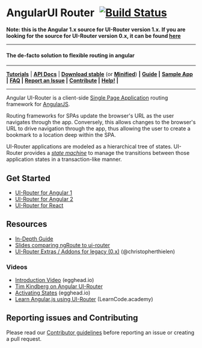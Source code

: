 # AngularUI Router &nbsp;[![Build Status](https://github.com/angular-ui/ui-router/workflows/CI:%20UIRouter%20for%20AngularJS/badge.svg)](https://github.com/angular-ui/ui-router/actions?query=workflow%3A%22CI%3A+UIRouter+for+AngularJS%22)

**Note: this is the Angular 1.x source for UI-Router version 1.x.  If you are looking for the source for UI-Router 
version 0.x, it can be found [here](https://github.com/angular-ui/ui-router/tree/legacy)**

---


#### The de-facto solution to flexible routing in angular
---
**[Tutorials](https://ui-router.github.io/tutorials/)** |
**[API Docs](https://ui-router.github.io/docs/latest/)** |
**[Download stable](http://unpkg.com/@uirouter/angularjs@latest/release/angular-ui-router.js)** (or **[Minified](http://unpkg.com/@uirouter/angularjs@latest/release/angular-ui-router.min.js)**) **|**
**[Guide](https://ui-router.github.io/guide/) |**
**[Sample App](http://ui-router.github.io/resources/sampleapp/) |**
**[FAQ](https://github.com/angular-ui/ui-router/wiki/Frequently-Asked-Questions) |**
**[Report an Issue](https://github.com/angular-ui/ui-router/blob/master/CONTRIBUTING.md#report-an-issue) |**
**[Contribute](https://github.com/angular-ui/ui-router/blob/master/CONTRIBUTING.md#contribute) |**
**[Help!](http://stackoverflow.com/questions/ask?tags=angularjs,angular-ui-router) |**

---

Angular UI-Router is a client-side [Single Page Application](https://en.wikipedia.org/wiki/Single-page_application) 
routing framework for [AngularJS](http://angularjs.org).  
  
Routing frameworks for SPAs update the browser's URL as the user navigates through the app.  Conversely, this allows 
changes to the browser's URL to drive navigation through the app, thus allowing the user to create a bookmark to a 
location deep within the SPA.

UI-Router applications are modeled as a hierarchical tree of states. UI-Router provides a 
[*state machine*](https://en.wikipedia.org/wiki/Finite-state_machine) to manage the transitions between those 
application states in a transaction-like manner. 

## Get Started


- [UI-Router for Angular 1](https://ui-router.github.io/ng1)
- [UI-Router for Angular 2](https://ui-router.github.io/ng2)
- [UI-Router for React](https://ui-router.github.io/react)

## Resources

* [In-Depth Guide](https://github.com/angular-ui/ui-router/wiki)
* [Slides comparing ngRoute to ui-router](http://slid.es/timkindberg/ui-router#/)
* [UI-Router Extras / Addons for legacy (0.x)](http://christopherthielen.github.io/ui-router-extras/#/home) (@christopherthielen)
 
### Videos

* [Introduction Video](https://egghead.io/lessons/angularjs-introduction-ui-router) (egghead.io)
* [Tim Kindberg on Angular UI-Router](https://www.youtube.com/watch?v=lBqiZSemrqg)
* [Activating States](https://egghead.io/lessons/angularjs-ui-router-activating-states) (egghead.io)
* [Learn Angular.js using UI-Router](http://youtu.be/QETUuZ27N0w) (LearnCode.academy)

## Reporting issues and Contributing

Please read our [Contributor guidelines](CONTRIBUTING.md) before reporting an issue or creating a pull request.
